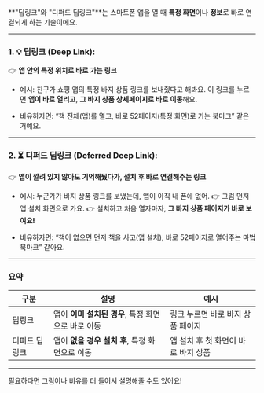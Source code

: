 \*\*"딥링크"와 "디퍼드 딥링크"\*\*는 스마트폰 앱을 열 때 **특정 화면**이나 **정보**로 바로 연결되게 하는 기술이에요.

---

### 1. 💡 딥링크 (Deep Link):

👉 **앱 안의 특정 위치로 바로 가는 링크**

* 예시: 친구가 쇼핑 앱의 특정 바지 상품 링크를 보내줬다고 해봐요.
  이 링크를 누르면 **앱이 바로 열리고**, **그 바지 상품 상세페이지로 바로 이동**해요.

* 비유하자면:
  “책 전체(앱)를 열고, 바로 52페이지(특정 화면)로 가는 북마크” 같은 거예요.

---

### 2. ⏳ 디퍼드 딥링크 (Deferred Deep Link):

👉 **앱이 깔려 있지 않아도 기억해뒀다가, 설치 후 바로 연결해주는 링크**

* 예시: 누군가가 바지 상품 링크를 보냈는데, 앱이 아직 내 폰에 없어.
  👉 그럼 먼저 앱 설치 화면으로 가요.
  👉 설치하고 처음 열자마자, **그 바지 상품 페이지가 바로 보여요!**

* 비유하자면:
  “책이 없으면 먼저 책을 사고(앱 설치), 바로 52페이지로 열어주는 마법 북마크” 같아요.

---

### 요약

| 구분      | 설명                              | 예시                    |
| ------- | ------------------------------- | --------------------- |
| 딥링크     | 앱이 **이미 설치된 경우**, 특정 화면으로 바로 이동 | 링크 누르면 바로 바지 상품 페이지   |
| 디퍼드 딥링크 | 앱이 **없을 경우 설치 후**, 특정 화면으로 이동   | 앱 설치 후 첫 화면이 바로 바지 상품 |

---

필요하다면 그림이나 비유를 더 들어서 설명해줄 수도 있어요!
